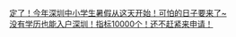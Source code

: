  
[定了！今年深圳中小学生暑假从这天开始！可怕的日子要来了~](http://www.dianyue.me/archives/800/82tryy90guadwri7/)  
[没有学历也能入户深圳！指标10000个！还不赶紧来申请！](http://www.dianyue.me/archives/964/hugg5nhcilookyxt/)